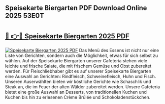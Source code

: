 ## Speisekarte Biergarten PDF Download Online 2025 53E0T

# <h2><a href="http://gcbe0id.nevu.top/?p=Speisekarte+Biergarten">🔗 👉🔴 Speisekarte Biergarten 2025 PDF</a></h2>

[![Speisekarte Biergarten 2025 PDF](https://i.imgur.com/dBaPXMq.png)](http://gcbe0id.nevu.top/?p=Speisekarte+Biergarten)
Das Menü des Essens ist nicht nur eine Liste von Gerichten, sondern auch die Möglichkeit, etwas für sich selbst zu wählen. Auf der Speisekarte Biergarten unserer Cafeteria stehen viele leichte und frische Salate, die mit frischem Gemüse und Obst zubereitet werden. Für Fleischliebhaber gibt es auf unserer Speisekarte Biergarten eine Auswahl an Gerichten: Rindfleisch, Schweinefleisch, Huhn und Fisch. Unseren Auserwählten bieten wir köstliche Gerichte wie Schaschlik und Steak an, die im Feuer der alten Wälder zubereitet werden. Unsere Cafeteria bietet eine große Auswahl an Desserts, von traditionellen Kuchen und Kuchen bis hin zu erlesenen Crème Brûlée und Schokoladenstückchen.
